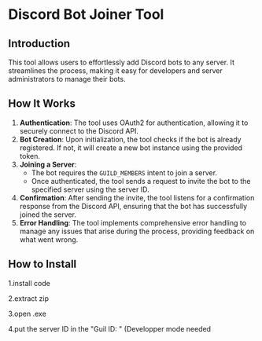 # Discord Bot Joiner Tool

## Introduction
This tool allows users to effortlessly add Discord bots to any server. It streamlines the process, making it easy for developers and server administrators to manage their bots.

## How It Works
1. **Authentication**: The tool uses OAuth2 for authentication, allowing it to securely connect to the Discord API.
2. **Bot Creation**: Upon initialization, the tool checks if the bot is already registered. If not, it will create a new bot instance using the provided token.
3. **Joining a Server**: 
   - The bot requires the `GUILD_MEMBERS` intent to join a server.
   - Once authenticated, the tool sends a request to invite the bot to the specified server using the server ID.
4. **Confirmation**: After sending the invite, the tool listens for a confirmation response from the Discord API, ensuring that the bot has successfully joined the server.
5. **Error Handling**: The tool implements comprehensive error handling to manage any issues that arise during the process, providing feedback on what went wrong.


## How to Install
1.install code

2.extract zip

3.open .exe

4.put the server ID in the "Guil ID: " (Developper mode needed
